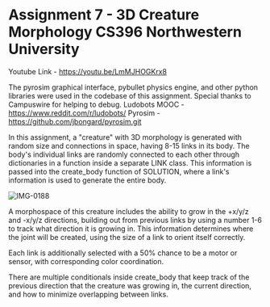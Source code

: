 # Assignment 7 - 3D Creature Morphology CS396 Northwestern University

Youtube Link - https://youtu.be/LmMJHOGKrx8

The pyrosim graphical interface, pybullet physics engine, and other python libraries were used in the codebase of this assignment. Special thanks to Campuswire for helping to debug.
Ludobots MOOC -  https://www.reddit.com/r/ludobots/
Pyrosim - https://github.com/jbongard/pyrosim.git

In this assignment, a "creature" with 3D morphology is generated with random size and connections in space, having 8-15 links in its body.
The body's individual links are randomly connected to each other through dictionaries in a function inside a separate LINK class.
This information is passed into the create_body function of SOLUTION, where a link's information is used to generate the entire body.

![IMG-0188](https://user-images.githubusercontent.com/94333898/220515842-16d943c7-13db-4a22-b4e9-9fc8f63a8485.jpg)


A morphospace of this creature includes the ability to grow in the +x/y/z and -x/y/z directions, building out from previous links by using a number 1-6 to track what direction it is growing in. This information determines where the joint will be created, using the size of a link to orient itself correctly. 

Each link is additionally selected with a 50% chance to be a motor or sensor, with corresponding color coordination.

There are multiple conditionals inside create_body that keep track of the previous direction that the creature was growing in, the current direction, and how to minimize overlapping between links.
